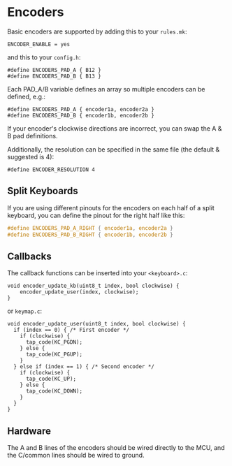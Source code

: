 # Encoders

Basic encoders are supported by adding this to your `rules.mk`:

    ENCODER_ENABLE = yes

and this to your `config.h`:

    #define ENCODERS_PAD_A { B12 }
    #define ENCODERS_PAD_B { B13 }

Each PAD_A/B variable defines an array so multiple encoders can be defined, e.g.:

    #define ENCODERS_PAD_A { encoder1a, encoder2a }
    #define ENCODERS_PAD_B { encoder1b, encoder2b }

If your encoder's clockwise directions are incorrect, you can swap the A & B pad definitions.

Additionally, the resolution can be specified in the same file (the default & suggested is 4):

    #define ENCODER_RESOLUTION 4

## Split Keyboards

If you are using different pinouts for the encoders on each half of a split keyboard, you can define the pinout for the right half like this:

```c
#define ENCODERS_PAD_A_RIGHT { encoder1a, encoder2a }
#define ENCODERS_PAD_B_RIGHT { encoder1b, encoder2b }
```

## Callbacks

The callback functions can be inserted into your `<keyboard>.c`:

    void encoder_update_kb(uint8_t index, bool clockwise) {
        encoder_update_user(index, clockwise);
    }

or `keymap.c`:

    void encoder_update_user(uint8_t index, bool clockwise) {
      if (index == 0) { /* First encoder */
        if (clockwise) {
          tap_code(KC_PGDN);
        } else {
          tap_code(KC_PGUP);
        }
      } else if (index == 1) { /* Second encoder */  
        if (clockwise) {
          tap_code(KC_UP);
        } else {
          tap_code(KC_DOWN);
        }
      }
    }

## Hardware

The A and B lines of the encoders should be wired directly to the MCU, and the C/common lines should be wired to ground.
